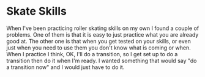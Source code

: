 # Skate Skills
When I've been practicing roller skating skills on my own I found a couple of problems. One of them is that it is easy to just practice what you are already good at. The other one is that when you get tested on your skills, or even just when you need to use them you don't know what is coming or when. When I practice I think, OK, I'll do a transition, so I get set up to do a transition then do it when I'm ready. I wanted something that would say "do a transition now" and I would just have to do it. 


